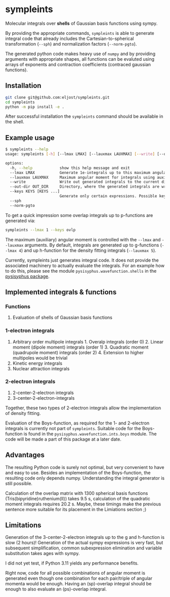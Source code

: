 # sympleints
Molecular integrals over **shells** of Gaussian basis functions using sympy.

By providing the appropriate commands, `sympleints` is able to generate integral code that already includes
the Cartesian-to-spherical transformation (`--sph`) and normalization factors (`--norm-pgto`).

The generated python code makes heavy use of `numpy` and by providing arguments with appropriate
shapes, all functions can be evaluted using arrays of exponents and contraction coefficients
(contraced gaussian functions).

## Installation
```bash
git clone git@github.com:eljost/sympleints.git
cd sympleints
python -m pip install -e .
```

After successful installation the `sympleints` command should be available in the shell.

## Example usage

```bash
$ sympleints --help
usage: sympleints [-h] [--lmax LMAX] [--lauxmax LAUXMAX] [--write] [--out-dir OUT_DIR] [--keys KEYS [KEYS ...]] [--sph] [--norm-pgto]

options:
  -h, --help            show this help message and exit
  --lmax LMAX           Generate 1e-integrals up to this maximum angular momentum.
  --lauxmax LAUXMAX     Maximum angular moment for integrals using auxiliary functions.
  --write               Write out generated integrals to the current directory, potentially overwriting the present modules.
  --out-dir OUT_DIR     Directory, where the generated integrals are written.
  --keys KEYS [KEYS ...]
                        Generate only certain expressions. Possible keys are: (gto, ovlp, dpm, dqpm, qpm, kin, coul, 2c2e, 3c2e_sph). If not given, all expressions are generated.
  --sph
  --norm-pgto
```

To get a quick impression some overlap integrals up to p-functions are generated via:
```bash
sympleints --lmax 1 --keys ovlp
```

The maximum (auxiliary) angular moment is controlled with the `--lmax` and `--lauxmax` arguments.
By default, integrals are generated up to g-functions (`--lmax 4`) and up h-function for the
density fitting integrals (`--lauxmax 5`).

Currently, sympleints just generates integral code. It does not provide the
associated machinery to actually evaluate the integrals. For an example how to do
this, please see the module `pysisyphus.wavefunction.shells` in the
[pysisyphus package](https://github.com/eljost/pysisyphus).

## Implemented integrals & functions

### Functions
  1. Evaluation of shells of Gaussian basis functions

### 1-electron integrals

  1. Arbitrary order multipole integrals
    1. Overalp integrals (order 0)
    2. Linear moment (dipole moment) integrals (order 1)
    3. Quadratic moment (quadrupole moment) integrals (order 2)
    4. Extension to higher multipoles would be trivial
  2. Kinetic energy integrals
  3. Nuclear attraction integrals

### 2-electron integrals
  1. 2-center-2-electron integrals
  2. 3-center-2-electron-integrals

Together, these two types of 2-electron integrals allow the implementation of density fitting.

Evaluation of the Boys-function, as required for the 1- and 2-electron integrals is currently not part
of `sympleints`. Suitable code for the Boys-function is found in the
`pysisyphus.wavefunction.ints.boys` module. The code will be made a part of this package at a later date.

## Advantages
The resulting Python code is surely not optimal, but very convenient to have and easy to use. Besides an implementation
of the Boys-function, the resulting code only depends numpy. Understanding the integral generator is still possible.

Calculation of the overlap matrix with 1300 spherical basis functions (Tris(bipyridine)ruthenium(II))
takes 9.5 s, calculation of the quadratic moment integrals requires 20.2 s. Maybe, these timings make the previous sentence more suitable for its placement in the Limiations section ;)

## Limitations
Generation of the 3-center-2-electron integrals up to the g and h-function is slow (2 hours)! Generation of the actual sympy expressions is very fast, but subsequent simplification, common subexpression elimination and variable substitution takes ages with sympy.

I did not yet test, if Python 3.11 yields any performance benefits.

Right now, code for all possible combinations of angular moment is generated even though one combination for each pair/triple of angular momenta would be enough. Having an (sp)-overlap integral should be enough to also evaluate an (ps)-overlap integral.
